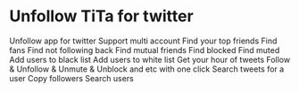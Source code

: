 # Unfollow TiTa for twitter

Unfollow app for twitter
Support multi account
Find your top friends
Find fans
Find not following back
Find mutual friends
Find blocked
Find muted
Add users to black list
Add users to white list
Get your hour of tweets
Follow & Unfollow & Unmute & Unblock and etc with one click
Search tweets for a user
Copy followers
Search users
